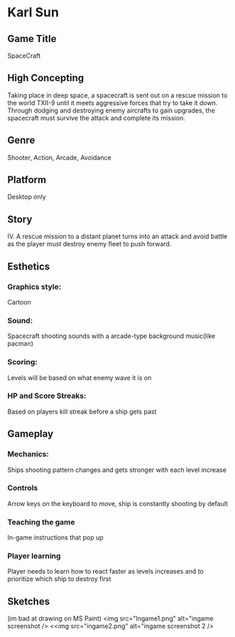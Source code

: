 # Karl Sun
## Game Title
SpaceCraft

## High Concepting 
Taking place in deep space, a spacecraft is sent out on a rescue mission to the world TXII-9 until it meets aggressive forces that try to take it down. Through dodging and destroying enemy aircrafts to gain upgrades, the spacecraft must survive the attack and complete its mission.

## Genre
Shooter, Action, Arcade, Avoidance

## Platform
Desktop only

## Story
IV.	A rescue mission to a distant planet turns into an attack and avoid battle as the player must destroy enemy fleet to push forward.

## Esthetics
### Graphics style:
Cartoon
### Sound:
Spacecraft shooting sounds with a arcade-type background music(like pacman)
### Scoring:
Levels will be based on what enemy wave it is on
### HP and Score Streaks:
Based on players kill streak before a ship gets past

## Gameplay
### Mechanics:
Ships shooting pattern changes and gets stronger with each level increase
### Controls
Arrow keys on the keyboard to move, ship is constantly shooting by default
### Teaching the game
In-game instructions that pop up
### Player learning
Player needs to learn how to react faster as levels increases and to prioritize which ship to destroy first

## Sketches
(im bad at drawing on MS Paint)
<img src="Ingame1.png" alt="ingame screenshot />
<<img src="ingame2.png" alt="ingame screenshot 2 />
